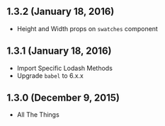 ## 1.3.2 (January 18, 2016)

- Height and Width props on `swatches` component

## 1.3.1 (January 18, 2016)

- Import Specific Lodash Methods
- Upgrade `babel` to 6.x.x


## 1.3.0 (December 9, 2015)

- All The Things
